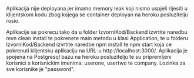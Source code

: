 Aplikacija nije deployana jer imamo memory leak koji nismo uspjeli rijesiti u klijentskom kodu zbog kojega 
se container deployan na heroku posluzitelju rusio. 

Aplikacije se pokrecu tako da u folder IzvorniKod/Backend izvrtite naredbu mvn clean install te pokrenete main
metodu u klasi Application, te u folderu IzvorniKod/Backend izvrtite naredbe npm install te npm start koja 
ce pokrenuti klijentsku aplikaciju na URL-u http://localhost:3000/. Aplikacija je spojena na Postgresql bazu na
heroku posluzitelju te su pripremljeni korisnici s korisnickim imenima: userone, usertwo te company. Lozinka
za sve korisnike je "password". 